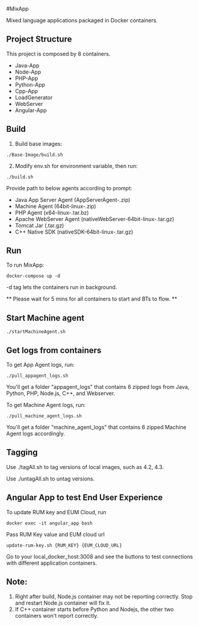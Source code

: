 #MixApp

Mixed language applications packaged in Docker containers. 

## Project Structure
This project is composed by 8 containers.
- Java-App
- Node-App
- PHP-App
- Python-App
- Cpp-App
- LoadGenerator
- WebServer
- Angular-App

## Build

1. Build base images:
```
./Base-Image/build.sh
```

2. Modify env.sh for environment variable, then run:

```
./build.sh
```
Provide path to below agents according to prompt:
- Java App Server Agent (AppServerAgent-<ver>.zip)
- Machine Agent (64bit-linux-<ver>.zip)
- PHP Agent (x64-linux-<ver>.tar.bz)
- Apache WebServer Agent (nativeWebServer-64bit-linux-<ver>.tar.gz)
- Tomcat Jar (.tar.gz)
- C++ Native SDK (nativeSDK-64bit-linux-<ver>.tar.gz)

## Run

To run MixApp:
```
docker-compose up -d
```
-d tag lets the containers run in background.

** Please wait for 5 mins for all containers to start and BTs to flow. **

## Start Machine agent
```
./startMachineAgent.sh
```
## Get logs from containers

To get App Agent logs, run:
```
./pull_appagent_logs.sh
```
You'll get a folder "appagent_logs" that contains 6 zipped logs from Java, Python, PHP, Node.js, C++, and Webserver.

To get Machine Agent logs, run:
```
./pull_machine_agent_logs.sh
```
You'll get a folder "machine_agent_logs" that contains 6 zipped Machine Agent logs accordingly.

## Tagging

Use ./tagAll.sh to tag versions of local images, such as 4.2, 4.3.

Use ./untagAll.sh to untag versions.

## Angular App to test End User Experience

To update RUM key and EUM Cloud, run
```
docker exec -it angular_app bash
```
Pass RUM Key value and EUM cloud url
```
update-rum-key.sh {RUM_KEY} {EUM_CLOUD_URL}
```
Go to your local_docker_host:3008 and see the buttons to test connections with different application containers.
## Note:
1. Right after build, Node.js container may not be reporting correctly. Stop and restart Node.js container will fix it.
2. If C++ container starts before Python and Nodejs, the other two containers won't report correctly. 